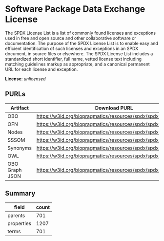 # Software Package Data Exchange License

The SPDX License List is a list of commonly found licenses and exceptions used in free and open source and other collaborative software or documentation. The purpose of the SPDX License List is to enable easy and efficient identification of such licenses and exceptions in an SPDX document, in source files or elsewhere. The SPDX License List includes a standardized short identifier, full name, vetted license text including matching guidelines markup as appropriate, and a canonical permanent URL for each license and exception.

**License**: _unlicensed_

## PURLs

| Artifact       | Download PURL                                                   | Latest Versioned Download PURL                                          |
|----------------|-----------------------------------------------------------------|-------------------------------------------------------------------------|
| OBO            | https://w3id.org/biopragmatics/resources/spdx/spdx.obo          | https://w3id.org/biopragmatics/resources/spdx/72f474a/spdx.obo          |
| OFN            | https://w3id.org/biopragmatics/resources/spdx/spdx.ofn          | https://w3id.org/biopragmatics/resources/spdx/72f474a/spdx.ofn          |
| Nodes          | https://w3id.org/biopragmatics/resources/spdx/spdx.tsv          | https://w3id.org/biopragmatics/resources/spdx/72f474a/spdx.tsv          |
| SSSOM          | https://w3id.org/biopragmatics/resources/spdx/spdx.sssom.tsv    | https://w3id.org/biopragmatics/resources/spdx/72f474a/spdx.sssom.tsv    |
| Synonyms       | https://w3id.org/biopragmatics/resources/spdx/spdx.synonyms.tsv | https://w3id.org/biopragmatics/resources/spdx/72f474a/spdx.synonyms.tsv |
| OWL            | https://w3id.org/biopragmatics/resources/spdx/spdx.owl          | https://w3id.org/biopragmatics/resources/spdx/72f474a/spdx.owl          |
| OBO Graph JSON | https://w3id.org/biopragmatics/resources/spdx/spdx.json         | https://w3id.org/biopragmatics/resources/spdx/72f474a/spdx.json         |

## Summary

| field      |   count |
|------------|---------|
| parents    |     701 |
| properties |    1207 |
| terms      |     701 |
